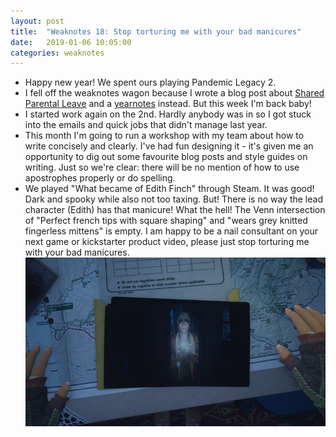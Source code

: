 ```yaml
---
layout: post
title:  "Weaknotes 18: Stop torturing me with your bad manicures"
date:   2019-01-06 10:05:00
categories: weaknotes
---
```

* Happy new year! We spent ours playing Pandemic Legacy 2.
* I fell off the weaknotes wagon because I wrote a blog post about [Shared Parental Leave](http://alicebartlett.co.uk/blog/shared-parental-leave) and a [yearnotes](http://alicebartlett.co.uk/blog/yearnotes-2018) instead. But this week I'm back baby!
* I started work again on the 2nd. Hardly anybody was in so I got stuck into the emails and quick jobs that didn't manage last year.
* This month I'm going to run a workshop with my team about how to write concisely and clearly. I've had fun designing it - it's given me an opportunity to dig out some favourite blog posts and style guides on writing. Just so we're clear: there will be no mention of how to use apostrophes properly or do spelling.
* We played "What became of Edith Finch" through Steam. It was good! Dark and spooky while also not too taxing. But! There is no way the lead character (Edith) has that manicure! What the hell! The Venn intersection of "Perfect french tips with square shaping" and "wears grey knitted fingerless mittens" is empty. I am happy to be a nail consultant on your next game or kickstarter product video, please just stop torturing me with your bad manicures.
![Edith Finch hands](/assets/img/edith_finch.jpg)

